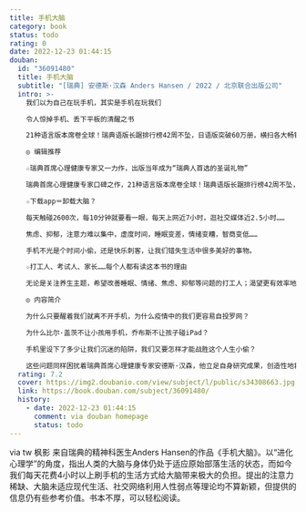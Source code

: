 ```yaml
---
title: 手机大脑
category: book
status: todo
rating: 0
date: 2022-12-23 01:44:15
douban:
  id: "36091480"
  title: 手机大脑
  subtitle: "[瑞典] 安德斯·汉森 Anders Hansen / 2022 / 北京联合出版公司"
  intro: >-
    我们以为自己在玩手机，其实是手机在玩我们

    令人惊掉手机、丢下平板的清醒之书

    21种语言版本席卷全球！瑞典语版长踞排行榜42周不坠，日语版突破60万册，横扫各大畅销榜

    ◎ 编辑推荐

    ☆瑞典首席心理健康专家又一力作，出版当年成为“瑞典人首选的圣诞礼物”

    瑞典首席心理健康专家口碑之作，21种语言版本席卷全球！瑞典语版长踞排行榜42周不坠，日版销量突破60万册，位列日本amazon图书总榜No.1，2021年荣登日本oricon新书排行榜、日贩新书非虚构类别、Tohan新书非虚构类别三榜榜首。

    ☆下载app＝卸载大脑？

    每天触碰2600次，每10分钟就要看一眼，每天上网近7小时，逛社交媒体近2.5小时……

    焦虑、抑郁，注意力难以集中，虚度时间，睡眠变差，情绪变糟，智商变低……

    手机不光是个时间小偷，还是快乐刺客，让我们错失生活中很多美好的事物。

    ☆打工人、考试人、家长……每个人都有读这本书的理由

    无论是关注养生主题，希望改善睡眠、情绪、焦虑、抑郁等问题的打工人；渴望更有效率地学习、专注读书、提高记忆力的学生、备考群体；还是看重孩子的健康、智力、注意力、思维能力的家长，都能从本书中收获意想不到的知识。想改变手机的负面影响，来一场思维的探险总是有效的！

    ◎ 内容简介

    为什么只要醒着我们就离不开手机，为什么疫情中的我们更容易自投罗网？

    为什么比尔·盖茨不让小孩用手机，乔布斯不让孩子碰iPad？

    手机里设下了多少让我们沉迷的陷阱，我们又要怎样才能战胜这个人生小偷？

    这些问题同样困扰着瑞典首席心理健康专家安德斯·汉森，他立足自身研究成果，创造性地将脑科学、人类进化、心理学结合起来，逐章剖析了为何电子产品和社交媒体会令我们更容易焦虑、抑郁，注意力难以集中，虚度时间，睡眠变差，情绪变糟，智商变低。比起每天被手机牵着鼻子走的成人，正处在生长发育阶段的孩子们面临着更严重的后果，对此书中提供了更进一步的照料和管教建议，以挽救青少年的身心健康。在书的最后，作者还制作了一份“献给旅行在数码世界的人们的安全手册”，通过短短的小建议，帮助读者们解决实际问题。拯救手机大脑的第一步，就从放下手机打开本书开始。
  rating: 7.2
  cover: https://img2.doubanio.com/view/subject/l/public/s34308663.jpg
  link: https://book.douban.com/subject/36091480/
  history:
    - date: 2022-12-23 01:44:15
      comment: via douban homepage
      status: todo
---
```


via tw 枫影 来自瑞典的精神科医生Anders Hansen的作品《手机大脑》。以“进化心理学”的角度，指出人类的大脑与身体仍处于适应原始部落生活的状态，而如今我们每天花费4小时以上刷手机的生活方式给大脑带来极大的负担。提出的注意力稀缺、大脑未适应现代生活、社交网络利用人性弱点等理论均不算新颖，但提供的信息仍有些参考价值。书本不厚，可以轻松阅读。